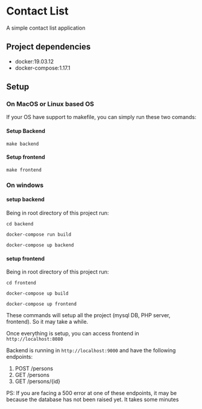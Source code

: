 # Contact List
A simple contact list application

## Project dependencies

- docker:19.03.12
- docker-compose:1.17.1

## Setup

### On MacOS or Linux based OS
If your OS have support to makefile, you can simply run these two comands:

#### Setup Backend
```
make backend
```
#### Setup frontend
```
make frontend
```

### On windows

#### setup backend
Being in root directory of this project run:
```
cd backend
```
```
docker-compose run build
```
```
docker-compose up backend
```

#### setup frontend
Being in root directory of this project run:
```
cd frontend
```
```
docker-compose up build
```
```
docker-compose up frontend
```

These commands will setup all the project (mysql DB, PHP server, frontend). So it may take a while.

Once everything is setup, you can access frontend in `http://localhost:8080`

Backend is running in `http://localhost:9000` and have the following endpoints:

1. POST /persons
2. GET /persons
3. GET /persons/{id}


PS: If you are facing a 500 error at one of these endpoints, it may be because the database has not been raised yet. It takes some minutes
